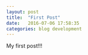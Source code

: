 ```yaml
---
layout: post
title:  "First Post"
date:   2016-07-06 17:58:35
categories: blog development
---
```


My first post!!!
